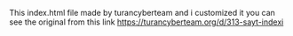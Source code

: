This index.html file made by turancyberteam and i customized it you can see the original from this link
https://turancyberteam.org/d/313-sayt-indexi
